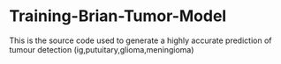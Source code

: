 # Training-Brian-Tumor-Model
This is the source code used to generate a highly accurate prediction of tumour detection (ig,putuitary,glioma,meningioma)
